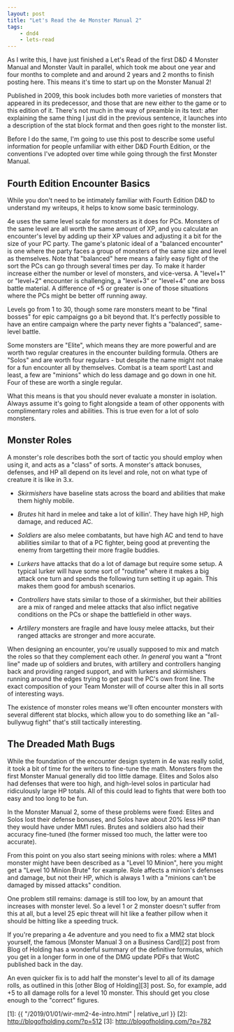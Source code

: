 ```yaml
---
layout: post
title: "Let's Read the 4e Monster Manual 2"
tags:
    - dnd4
    - lets-read
---
```


As I write this, I have just finished a Let's Read of the first D&D 4 Monster
Manual and Monster Vault in parallel, which took me about one year and four
months to complete and and around 2 years and 2 months to finish posting
here. This means it's time to start up on the Monster Manual 2!

Published in 2009, this book includes both more varieties of monsters that
appeared in its predecessor, and those that are new either to the game or to
this edition of it. There's not much in the way of preamble in its text: after
explaining the same thing I just did in the previous sentence, it launches into
a description of the stat block format and then goes right to the monster list.

Before I do the same, I'm going to use this post to describe some useful
information for people unfamiliar with either D&D Fourth Edition, or the
conventions I've adopted over time while going through the first Monster Manual.

## Fourth Edition Encounter Basics

While you don't need to be intimately familiar with Fourth Edition D&D to
understand my writeups, it helps to know some basic terminology.

4e uses the same level scale for monsters as it does for PCs. Monsters of the
same level are all worth the same amount of XP, and you calculate an encounter's
level by adding up their XP values and adjusting it a bit for the size of your
PC party. The game's platonic ideal of a "balanced encounter" is one where the
party faces a group of monsters of the same size and level as themselves. Note
that "balanced" here means a fairly easy fight of the sort the PCs can go
through several times per day. To make it harder increase either the number or
level of monsters, and vice-versa. A "level+1" or "level+2" encounter is
challenging, a "level+3" or "level+4" one are boss battle material. A difference
of +5 or greater is one of those situations where the PCs might be better off
running away.

Levels go from 1 to 30, though some rare monsters meant to be "final bosses" for
epic campaigns go a bit beyond that. It's perfectly possible to have an entire
campaign where the party never fights a "balanced", same-level battle.

Some monsters are "Elite", which means they are more powerful and are worth two
regular creatures in the encounter building formula. Others are "Solos" and are
worth four regulars - but despite the name might not make for a fun encounter
all by themselves. Combat is a team sport! Last and least, a few are "minions"
which do less damage and go down in one hit. Four of these are worth a single
regular.

What this means is that you should never evaluate a monster in isolation. Always
assume it's going to fight alongside a team of other opponents with
complimentary roles and abilities. This is true even for a lot of solo monsters.

## Monster Roles

A monster's role describes both the sort of tactic you should employ when using
it, and acts as a "class" of sorts. A monster's attack bonuses, defenses, and HP
all depend on its level and role, not on what type of creature it is like in
3.x.

- _Skirmishers_ have baseline stats across the board and abilities that make
  them highly mobile.

- _Brutes_ hit hard in melee and take a lot of killin'. They have high HP, high
  damage, and reduced AC.

- _Soldiers_ are also melee combatants, but have high AC and tend to have
  abilities similar to that of a PC fighter, being good at preventing the enemy
  from targetting their more fragile buddies.

- _Lurkers_ have attacks that do a lot of damage but require some setup. A
  typical lurker will have some sort of "routine" where it makes a big attack
  one turn and spends the following turn setting it up again. This makes them
  good for ambush scenarios.

- _Controllers_ have stats similar to those of a skirmisher, but their abilities
  are a mix of ranged and melee attacks that also inflict negative conditions on
  the PCs or shape the battlefield in other ways.

- _Artillery_ monsters are fragile and have lousy melee attacks, but their
  ranged attacks are stronger and more accurate.

When designing an encounter, you're usually supposed to mix and match the roles
so that they complement each other. _In general_ you want a "front line" made up
of soldiers and brutes, with artillery and controllers hanging back and
providing ranged support, and with lurkers and skirmishers running around the
edges trying to get past the PC's own front line. The exact composition of your
Team Monster will of course alter this in all sorts of interesting ways.

The existence of monster roles means we'll often encounter monsters with several
different stat blocks, which allow you to do something like an "all-bullywug
fight" that's still tactically interesting.

## The Dreaded Math Bugs

While the foundation of the encounter design system in 4e was really solid, it
took a bit of time for the writers to fine-tune the math. Monsters from the
first Monster Manual generally did too little damage. Elites and Solos also had
defenses that were too high, and high-level solos in particular had ridiculously
large HP totals. All of this could lead to fights that were both too easy and
too long to be fun.

In the Monster Manual 2, some of these problems were fixed: Elites and Solos
lost their defense bonuses, and Solos have about 20% less HP than they would
have under MM1 rules. Brutes and soldiers also had their accuracy fine-tuned
(the former missed too much, the latter were too accurate).

From this point on you also start seeing minions with roles: where a MM1 monster
might have been described as a "Level 10 Minion", here you might get a "Level 10
Minion Brute" for example. Role affects a minion's defenses and damage, but not
their HP, which is always 1 with a "minions can't be damaged by missed attacks"
condition.

One problem still remains: damage is still too low, by an amount that increases
with monster level. So a level 1 or 2 monster doesn't suffer from this at all,
but a level 25 epic threat will hit like a feather pillow when it should be
hitting like a speeding truck.

If you're preparing a 4e adventure and you need to fix a MM2 stat block
yourself, the famous [Monster Manual 3 on a Business Card][2] post from Blog of
Holding has a wonderful summary of the definitive formulas, which you get in a
longer form in one of the DMG update PDFs that WotC published back in the day.

An even quicker fix is to add half the monster's level to all of its damage
rolls, as outlined in this [other Blog of Holding][3] post. So, for example, add
+5 to all damage rolls for a level 10 monster. This should get you close enough
to the "correct" figures.


[1]: {{ "/2019/01/01/wir-mm2-4e-intro.html" | relative_url }}
[2]: http://blogofholding.com/?p=512
[3]: http://blogofholding.com/?p=782

